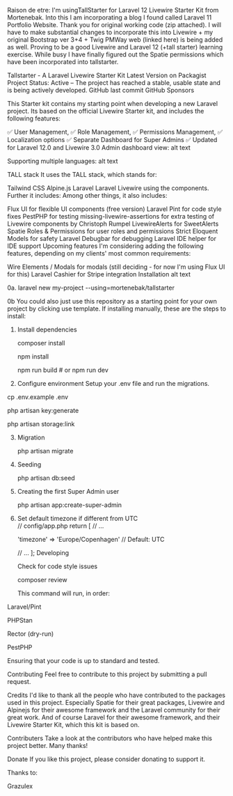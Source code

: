 Raison de etre:  I'm usingTallStarter for Laravel 12 Livewire Starter Kit from Mortenebak. Into this I am incorporating a blog I found called Laravel 11 Portfolio Website. Thank you for original working code (zip attached).  I will have to make substantial changes to incorporate this into Livewire + my original Bootstrap ver 3+4 + Twig PMWay web (linked here) is being added as well.  Proving to be a good Livewire and Laravel 12 (+tall starter) learning exercise. While busy I have finally figured out the Spatie permissions which have been incorporated into tallstarter.  

Tallstarter - A Laravel Livewire Starter Kit
Latest Version on Packagist Project Status: Active – The project has reached a stable, usable state and is being actively developed. GitHub last commit GitHub Sponsors

This Starter kit contains my starting point when developing a new Laravel project. Its based on the official Livewire Starter kit, and includes the following features:

✅ User Management,
✅ Role Management,
✅ Permissions Management,
✅ Localization options
✅ Separate Dashboard for Super Admins
✅ Updated for Laravel 12.0 and Livewire 3.0
Admin dashboard view:
alt text

Supporting multiple languages:
alt text

TALL stack
It uses the TALL stack, which stands for:

Tailwind CSS
Alpine.js
Laravel
Laravel Livewire using the components.
Further it includes:
Among other things, it also includes:

Flux UI for flexible UI components (free version)
Laravel Pint for code style fixes
PestPHP for testing
missing-livewire-assertions for extra testing of Livewire components by Christoph Rumpel
LivewireAlerts for SweetAlerts
Spatie Roles & Permissions for user roles and permissions
Strict Eloquent Models for safety
Laravel Debugbar for debugging
Laravel IDE helper for IDE support
Upcoming features
I'm considering adding the following features, depending on my clients' most common requirements:

Wire Elements / Modals for modals (still deciding - for now I'm using Flux UI for this)
Laravel Cashier for Stripe integration
Installation
alt text

0a. laravel new my-project --using=mortenebak/tallstarter

0b  You could also just use this repository as a starting point for your own project by clicking use template. If installing manually, these are the steps to install:

1. Install dependencies<br>

   composer install<br>

   npm install<br>

   npm run build # or npm run dev<br>

2. Configure environment
   Setup your .env file and run the migrations.<br>

cp .env.example .env<br>

php artisan key:generate<br>

php artisan storage:link<br>

3. Migration<br>

   php artisan migrate<br>

4. Seeding<br>

   php artisan db:seed<br>

5. Creating the first Super Admin user<br>

   php artisan app:create-super-admin<br>

6. Set default timezone if different from UTC<br>
   // config/app.php
   return [
   // ...

   'timezone' => 'Europe/Copenhagen' // Default: UTC

   // ...
   ];
   Developing<br>

   Check for code style issues<br>

   composer review<br>

   This command will run, in order:<br>

Laravel/Pint<br>

PHPStan<br>

Rector (dry-run)<br>

PestPHP<br>

Ensuring that your code is up to standard and tested.<br>

Contributing
Feel free to contribute to this project by submitting a pull request.

Credits
I'd like to thank all the people who have contributed to the packages used in this project. Especially Spatie for their great packages, Livewire and Alpinejs for their awesome framework and the Laravel community for their great work. And of course Laravel for their awesome framework, and their Livewire Starter Kit, which this kit is based on.

Contributers
Take a look at the contributors who have helped make this project better. Many thanks!

Donate
If you like this project, please consider donating to support it.

Thanks to:

Grazulex
